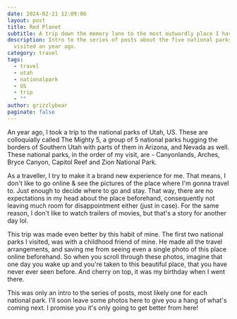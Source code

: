 ```yaml
---
date: 2024-02-21 12:09:06
layout: post
title: Red Planet
subtitle: A trip down the memory lane to the most outwardly place I have visited so far
description: Intro to the series of posts about the five national parks I
  visited an year ago.
category: travel
tags:
  - travel
  - utah
  - nationalpark
  - US
  - trip
  - ""
author: grizzlybear
paginate: false
---
```

A﻿n year ago, I took a trip to the national parks of Utah, US. These are colloquially called The Mighty 5, a group of 5 national parks hugging the borders of Southern Utah with parts of them in Arizona, and Nevada as well. These national parks, in the order of my visit, are - Canyonlands, Arches, Bryce Canyon, Capitol Reef and Zion National Park.

A﻿s a traveller, I try to make it a brand new experience for me. That means, I don't like to go online & see the pictures of the place where I'm gonna travel to. Just enough to decide where to go and stay. That way, there are no expectations in my head about the place beforehand, consequently not leaving much room for disappointment either (just in case). For the same reason, I don't like to watch trailers of movies, but that's a story for another day lol. 

T﻿his trip was made even better by this habit of mine. The first two national parks I visited, was with a childhood friend of mine. He made all the travel arrangements, and saving me from seeing even a single photo of this place online beforehand. So when you scroll through these photos, imagine that one day you wake up and you're taken to this beautiful place, that you have never ever seen before. And cherry on top, it was my birthday when I went there.

This was only an intro to the series of posts﻿, most likely one for each national park. I'll soon leave some photos here to give you a hang of what's coming next. I promise you it's only going to get better from here!